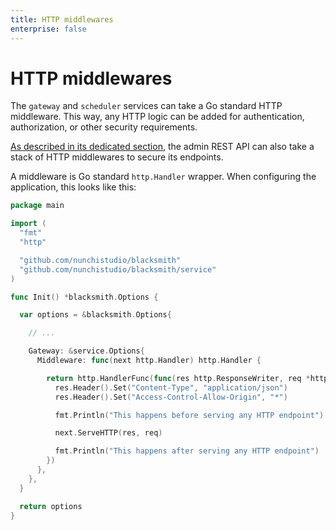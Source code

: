 ```yaml
---
title: HTTP middlewares
enterprise: false
---
```


# HTTP middlewares

The `gateway` and `scheduler` services can take a Go standard HTTP middleware.
This way, any HTTP logic can be added for authentication, authorization, or other
security requirements.

[As described in its dedicated section](/blacksmith/http/introduction/options),
the admin REST API can also take a stack of HTTP middlewares to secure its
endpoints.

A middleware is Go standard `http.Handler` wrapper. When configuring the application,
this looks like this:
```go
package main

import (
  "fmt"
  "http"

  "github.com/nunchistudio/blacksmith"
  "github.com/nunchistudio/blacksmith/service"
)

func Init() *blacksmith.Options {

  var options = &blacksmith.Options{

    // ...

    Gateway: &service.Options{
      Middleware: func(next http.Handler) http.Handler {

        return http.HandlerFunc(func(res http.ResponseWriter, req *http.Request) {
          res.Header().Set("Content-Type", "application/json")
          res.Header().Set("Access-Control-Allow-Origin", "*")

          fmt.Println("This happens before serving any HTTP endpoint")

          next.ServeHTTP(res, req)

          fmt.Println("This happens after serving any HTTP endpoint")
        })
      },
    },
  }

  return options
}

```
